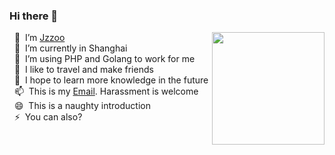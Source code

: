 ### Hi there 👋

<img src="https://timgsa.baidu.com/timg?image&quality=80&size=b9999_10000&sec=1602953648288&di=c158130e2ee06fc4a11189213049e565&imgtype=0&src=http%3A%2F%2Fpics7.baidu.com%2Ffeed%2Fd8f9d72a6059252d7016730b74be113d5bb5b963.jpeg%3Ftoken%3D3d8bafc859fbff51be40802d3b38d08a%26s%3D0112CD3311BFE1CE546164DF0100D0B3" height="180" weith="200" align="right"/>

&nbsp;&nbsp;🔭 &nbsp;I’m [Jzzoo](https://github.com/jzzoo)<br/>
&nbsp;&nbsp;🌱 &nbsp;I’m currently in Shanghai<br/>
&nbsp;&nbsp;🤔 &nbsp;I’m using PHP and Golang to work for me<br/>
&nbsp;&nbsp;👯 &nbsp;I like to travel and make friends<br/>
&nbsp;&nbsp;💬 &nbsp;I hope to learn more knowledge in the future<br/>
&nbsp;&nbsp;📫 &nbsp;This is my [Email](mailto:jzzoo@qq.com). Harassment is welcome<br/>
&nbsp;&nbsp;😄 &nbsp;This is a naughty introduction<br/>
&nbsp;&nbsp;⚡ &nbsp;You can also?<br/>

